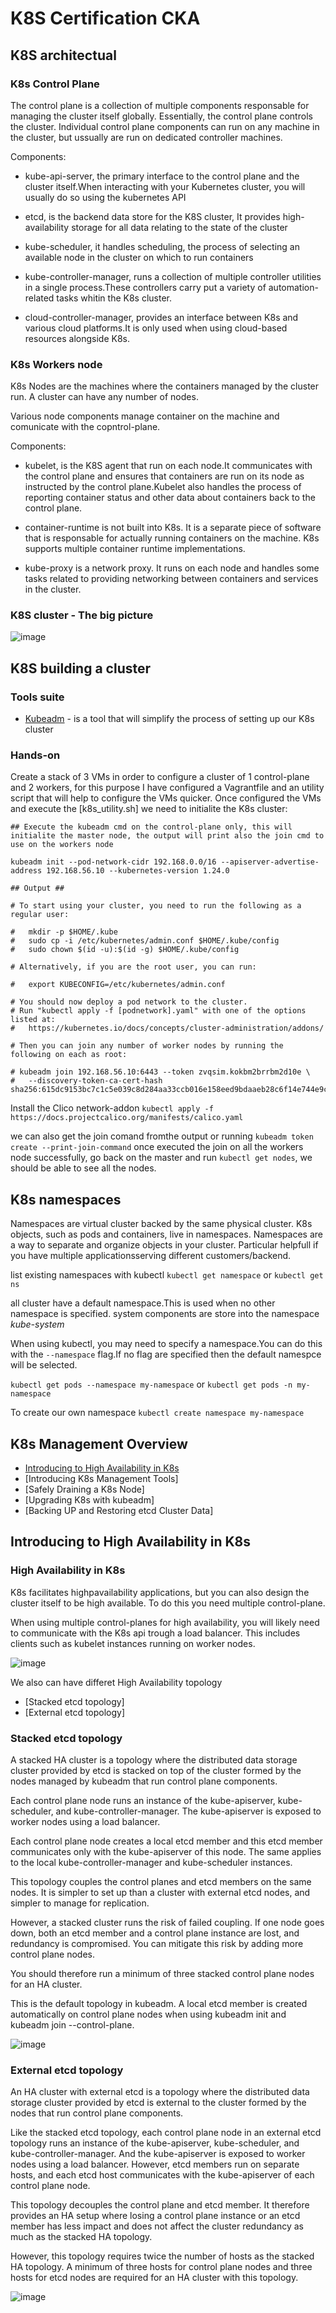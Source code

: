 # K8S Certification CKA #

## K8S architectual ##

### K8s Control Plane ###

The control plane is a collection of multiple components responsable for managing the cluster itself globally. Essentially, the control plane controls the cluster.
Individual control plane components can run on any machine in the cluster, but ussually are run on dedicated controller machines.

Components:

- kube-api-server, the primary interface to the control plane and the cluster itself.When interacting with your Kubernetes cluster, you will usually do so using the kubernetes API

- etcd, is the backend data store for the K8S cluster, It provides high-availability storage for all data relating to the state of the cluster

- kube-scheduler, it handles scheduling, the process of selecting an available node in the cluster on which to run containers

- kube-controller-manager, runs a collection of multiple controller utilities in a single process.These controllers carry put a variety of automation-related tasks whitin the K8s cluster.

- cloud-controller-manager, provides an interface between K8s and various cloud platforms.It is only used when using cloud-based resources alongside K8s.


### K8s Workers node ###

K8s Nodes are the machines where the containers managed by the cluster run. A cluster can have any number of nodes.

Various node components manage container on the machine and comunicate with the copntrol-plane.

Components:

- kubelet, is the K8S agent that run on each node.It communicates with the control plane and ensures that containers are run on its node as instructed by the control plane.Kubelet also handles the process of reporting container status and other data about containers back to the control plane.

- container-runtime is not built into K8s. It is a separate piece of software that is responsable for actually running containers on the machine.
K8s supports multiple container runtime implementations.

- kube-proxy is a network proxy. It runs on each node and handles some tasks related to providing networking between containers and services in the cluster.



### K8S cluster - The big picture ###

![image](https://user-images.githubusercontent.com/25394408/196386040-73ac524e-44c0-49b9-b083-32869ead8582.png)


## K8S building a cluster ##

### Tools suite ###

 - [Kubeadm] - is a tool that will simplify the process of setting up our K8s cluster


### Hands-on  ###

Create a stack of 3 VMs in order to configure a cluster of 1 control-plane and 2 workers, for this purpose I have configured a Vagrantfile and an utility script that will help to configure the VMs quicker. 
Once configured the VMs and execute the [k8s_utility.sh] we need to initialite the K8s cluster:

```shell
## Execute the kubeadm cmd on the control-plane only, this will initialite the master node, the output will print also the join cmd to use on the workers node

kubeadm init --pod-network-cidr 192.168.0.0/16 --apiserver-advertise-address 192.168.56.10 --kubernetes-version 1.24.0

## Output ##

# To start using your cluster, you need to run the following as a regular user:

#   mkdir -p $HOME/.kube
#   sudo cp -i /etc/kubernetes/admin.conf $HOME/.kube/config
#   sudo chown $(id -u):$(id -g) $HOME/.kube/config

# Alternatively, if you are the root user, you can run:

#   export KUBECONFIG=/etc/kubernetes/admin.conf

# You should now deploy a pod network to the cluster.
# Run "kubectl apply -f [podnetwork].yaml" with one of the options listed at:
#   https://kubernetes.io/docs/concepts/cluster-administration/addons/

# Then you can join any number of worker nodes by running the following on each as root:

# kubeadm join 192.168.56.10:6443 --token zvqsim.kokbm2brrbm2d10e \
# 	--discovery-token-ca-cert-hash sha256:615dc9153bc7c1c5e039c8d284aa33ccb016e158eed9bdaaeb28c6f14e744e9c

```
Install the Clico network-addon
`kubectl apply -f https://docs.projectcalico.org/manifests/calico.yaml`

we can also get the join comand fromthe output or running `kubeadm token create --print-join-command` once executed the join on all the workers node successfully, go back on the master and run `kubectl get nodes`, we should be able to see all the nodes.


## K8s namespaces ##

Namespaces are virtual cluster backed by the same physical cluster. K8s objects, such as pods and containers, live in namespaces. Namespaces are a way to separate and organize objects in your cluster.
Particular helpfull if you have multiple applicationsserving different customers/backend.

list existing namespaces with kubectl
`kubectl get namespace`
or 
`kubectl get ns`

all cluster have a default namespace.This is used when no other namespace is specified. system components are store into the namespace *kube-system*

When using kubectl, you may need to specify a namespace.You can do this with the `--namespace` flag.If no flag are specified then the default namespce will be selected.

`kubectl get pods --namespace my-namespace`
or
`kubectl get pods -n my-namespace`

To create our own namespace
`kubectl create namespace my-namespace`



## K8s Management Overview ##

- [Introducing to High Availability in K8s](#Introducing-to-High-Availability-in-K8s)
- [Introducing K8s Management Tools]
- [Safely Draining a K8s Node]
- [Upgrading K8s with kubeadm]
- [Backing UP and Restoring etcd Cluster Data]

## Introducing to High Availability in K8s ##

### High Availability in K8s ###

K8s facilitates highpavailability applications, but you can also design the cluster itself to be high available. To do this you need multiple control-plane.

When using multiple control-planes for high availability, you will likely need to communicate with the K8s api trough a load balancer. This includes clients such as kubelet instances running on worker nodes.

![image](https://user-images.githubusercontent.com/25394408/197200514-9fb4aa07-210f-4b29-9411-89215fb38a5b.png)


We also can have differet High Availability topology
- [Stacked etcd topology]
- [External etcd topology]

### Stacked etcd topology ###

A stacked HA cluster is a topology where the distributed data storage cluster provided by etcd is stacked on top of the cluster formed by the nodes managed by kubeadm that run control plane components.

Each control plane node runs an instance of the kube-apiserver, kube-scheduler, and kube-controller-manager. The kube-apiserver is exposed to worker nodes using a load balancer.

Each control plane node creates a local etcd member and this etcd member communicates only with the kube-apiserver of this node. The same applies to the local kube-controller-manager and kube-scheduler instances.

This topology couples the control planes and etcd members on the same nodes. It is simpler to set up than a cluster with external etcd nodes, and simpler to manage for replication.

However, a stacked cluster runs the risk of failed coupling. If one node goes down, both an etcd member and a control plane instance are lost, and redundancy is compromised. You can mitigate this risk by adding more control plane nodes.

You should therefore run a minimum of three stacked control plane nodes for an HA cluster.

This is the default topology in kubeadm. A local etcd member is created automatically on control plane nodes when using kubeadm init and kubeadm join --control-plane.

![image](https://user-images.githubusercontent.com/25394408/197200331-d1c045c6-1029-497a-b2e3-c2ccaf2c3d69.png)


### External etcd topology ###

An HA cluster with external etcd is a topology where the distributed data storage cluster provided by etcd is external to the cluster formed by the nodes that run control plane components.

Like the stacked etcd topology, each control plane node in an external etcd topology runs an instance of the kube-apiserver, kube-scheduler, and kube-controller-manager. And the kube-apiserver is exposed to worker nodes using a load balancer. However, etcd members run on separate hosts, and each etcd host communicates with the kube-apiserver of each control plane node.

This topology decouples the control plane and etcd member. It therefore provides an HA setup where losing a control plane instance or an etcd member has less impact and does not affect the cluster redundancy as much as the stacked HA topology.

However, this topology requires twice the number of hosts as the stacked HA topology. A minimum of three hosts for control plane nodes and three hosts for etcd nodes are required for an HA cluster with this topology.

![image](https://user-images.githubusercontent.com/25394408/197200400-7798e23c-fa2a-4919-8c84-68f72b45ac2e.png)








[//]: #
	[Kubeadm]: <https://kubernetes.io/docs/setup/production-environment/tools/kubeadm/install-kubeadm/>
